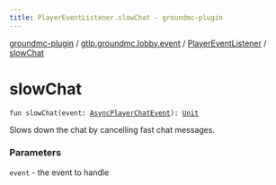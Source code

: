 ```yaml
---
title: PlayerEventListener.slowChat - groundmc-plugin
---
```


[groundmc-plugin](../../index.html) / [gtlp.groundmc.lobby.event](../index.html) / [PlayerEventListener](index.html) / [slowChat](.)

# slowChat

`fun slowChat(event: `[`AsyncPlayerChatEvent`](https://hub.spigotmc.org/javadocs/spigot/org/bukkit/event/player/AsyncPlayerChatEvent.html)`): `[`Unit`](https://kotlinlang.org/api/latest/jvm/stdlib/kotlin/-unit/index.html)

Slows down the chat by cancelling fast chat messages.

### Parameters

`event` - the event to handle